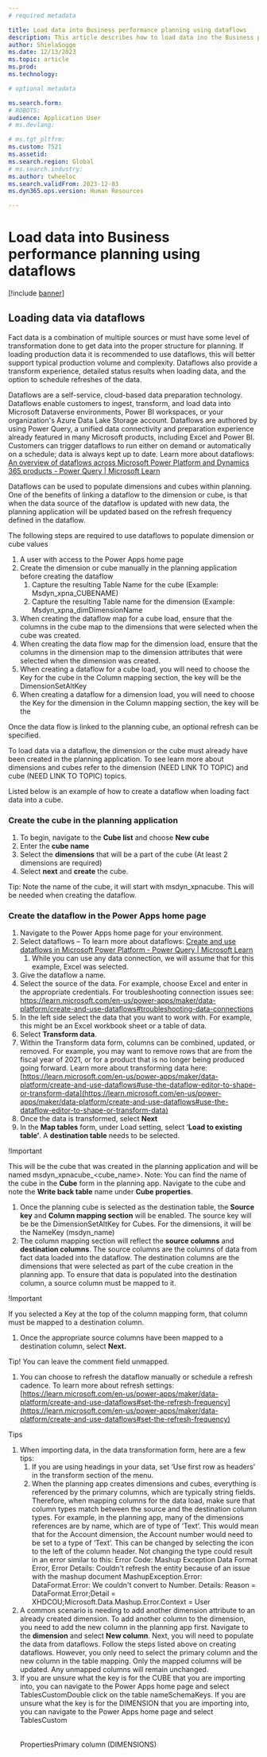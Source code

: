 ```yaml
---
# required metadata

title: Load data into Business performance planning using dataflows
description: This article describes how to load data ino the Business performance planning application.
author: ShielaSogge
ms.date: 12/13/2023
ms.topic: article
ms.prod: 
ms.technology: 

# optional metadata

ms.search.form: 
# ROBOTS: 
audience: Application User
# ms.devlang: 

# ms.tgt_pltfrm: 
ms.custom: 7521
ms.assetid: 
ms.search.region: Global
# ms.search.industry: 
ms.author: twheeloc
ms.search.validFrom: 2023-12-03
ms.dyn365.ops.version: Human Resources

---
```

# Load data into Business performance planning using dataflows

[!include [banner](../includes/banner.md)]

## Loading data via dataflows
Fact data is a combination of multiple sources or must have some level of transformation done to get data into the proper structure for planning. If loading production data it is recommended to use dataflows, this will better support typical production volume and complexity. Dataflows also provide a transform experience, detailed status results when loading data, and the option to schedule refreshes of the data.

Dataflows are a self-service, cloud-based data preparation technology. Dataflows enable customers to ingest, transform, and load data into Microsoft Dataverse environments, Power BI workspaces, or your organization's Azure Data Lake Storage account. Dataflows are authored by using Power Query, a unified data connectivity and preparation experience already featured in many Microsoft products, including Excel and Power BI. Customers can trigger dataflows to run either on demand or automatically on a schedule; data is always kept up to date. Learn more about dataflows: [An overview of dataflows across Microsoft Power Platform and Dynamics 365 products - Power Query | Microsoft Learn](https://learn.microsoft.com/en-us/power-query/dataflows/overview-dataflows-across-power-platform-dynamics-365)

Dataflows can be used to populate dimensions and cubes within planning. One of the benefits of linking a dataflow to the dimension or cube, is that when the data source of the dataflow is updated with new data, the planning application will be updated based on the refresh frequency defined in the dataflow.

The following steps are required to use dataflows to populate dimension or cube values

1.  A user with access to the Power Apps home page
2.  Create the dimension or cube manually in the planning application before creating the dataflow
    1.  Capture the resulting Table Name for the cube (Example: Msdyn\_xpna\_CUBENAME)
    2.  Capture the resulting Table name for the dimension (Example: Msdyn\_xpna\_dimDimensionName
3.  When creating the dataflow map for a cube load, ensure that the columns in the cube map to the dimensions that were selected when the cube was created.
4.  When creating the data flow map for the dimension load, ensure that the columns in the dimension map to the dimension attributes that were selected when the dimension was created.
5.  When creating a dataflow for a cube load, you will need to choose the Key for the cube in the Column mapping section, the key will be the DimensionSetAltKey
6.  When creating a dataflow for a dimension load, you will need to choose the Key for the dimension in the Column mapping section, the key will be the

Once the data flow is linked to the planning cube, an optional refresh can be specified.

To load data via a dataflow, the dimension or the cube must already have been created in the planning application. To see learn more about dimensions and cubes refer to the dimension (NEED LINK TO TOPIC) and cube (NEED LINK TO TOPIC) topics.

Listed below is an example of how to create a dataflow when loading fact data into a cube.

### Create the cube in the planning application

1.  To begin, navigate to the **Cube list** and choose **New cube**
2.  Enter the **cube name**
3.  Select the **dimensions** that will be a part of the cube (At least 2 dimensions are required)
4.  Select **next** and **create** the cube.

Tip: Note the name of the cube, it will start with msdyn\_xpnacube. This will be needed when creating the dataflow.

### Create the dataflow in the Power Apps home page

1.  Navigate to the Power Apps home page for your environment.
2.  Select dataflows – To learn more about dataflows: [Create and use dataflows in Microsoft Power Platform - Power Query | Microsoft Learn](https://learn.microsoft.com/en-us/power-query/dataflows/create-use)
    1.  While you can use any data connection, we will assume that for this example, Excel was selected.
3.  Give the dataflow a name.
4.  Select the source of the data. For example, choose Excel and enter in the appropriate credentials. For troubleshooting connection issues see: https://learn.microsoft.com/en-us/power-apps/maker/data-platform/create-and-use-dataflows#troubleshooting-data-connections
5.  In the left side select the data that you want to work with. For example, this might be an Excel workbook sheet or a table of data.
6.  Select **Transform data**.
7.  Within the Transform data form, columns can be combined, updated, or removed. For example, you may want to remove rows that are from the fiscal year of 2021, or for a product that is no longer being produced going forward. Learn more about transforming data here: [https://learn.microsoft.com/en-us/power-apps/maker/data-platform/create-and-use-dataflows#use-the-dataflow-editor-to-shape-or-transform-data](https://learn.microsoft.com/en-us/power-apps/maker/data-platform/create-and-use-dataflows#use-the-dataflow-editor-to-shape-or-transform-data)
8.  Once the data is transformed, select **Next**
9.  In the **Map tables** form, under Load setting, select ‘**Load to existing table’**. A **destination table** needs to be selected.

!Important

This will be the cube that was created in the planning application and will be named msdyn\_xpnacube\_<cube\_name>. Note: You can find the name of the cube in the **Cube** form in the planning app. Navigate to the cube and note the **Write back table** name under **Cube properties**.

1.  Once the planning cube is selected as the destination table, the **Source key** and **Column mapping section** will be enabled. The source key will be be the DimensionSetAltKey for Cubes. For the dimensions, it will be the NameKey (msdyn\_name)
2.  The column mapping section will reflect the **source columns** and **destination columns**. The source columns are the columns of data from fact data loaded into the dataflow. The destination columns are the dimensions that were selected as part of the cube creation in the planning app. To ensure that data is populated into the destination column, a source column must be mapped to it.

!Important

If you selected a Key at the top of the column mapping form, that column must be mapped to a destination column.

1.  Once the appropriate source columns have been mapped to a destination column, select **Next.**

Tip! You can leave the comment field unmapped.

1.  You can choose to refresh the dataflow manually or schedule a refresh cadence. To learn more about refresh settings: [https://learn.microsoft.com/en-us/power-apps/maker/data-platform/create-and-use-dataflows#set-the-refresh-frequency](https://learn.microsoft.com/en-us/power-apps/maker/data-platform/create-and-use-dataflows#set-the-refresh-frequency)

Tips

1.  When importing data, in the data transformation form, here are a few tips:
    1.  If you are using headings in your data, set ‘Use first row as headers’ in the transform section of the menu.
    2.  When the planning app creates dimensions and cubes, everything is referenced by the primary columns, which are typically string fields. Therefore, when mapping columns for the data load, make sure that column types match between the source and the destination column types. For example, in the planning app, many of the dimensions references are by name, which are of type of ‘Text’. This would mean that for the Account dimension, the Account number would need to be set to a type of ‘Text’. This can be changed by selecting the icon to the left of the column header. Not changing the type could result in an error similar to this: Error Code: Mashup Exception Data Format Error, Error Details: Couldn't refresh the entity because of an issue with the mashup document MashupException.Error: DataFormat.Error: We couldn't convert to Number. Details: Reason = DataFormat.Error;Detail = XHDCOU;Microsoft.Data.Mashup.Error.Context = User
2.  A common scenario is needing to add another dimension attribute to an already created dimension. To add another column to the dimension, you need to add the new column in the planning app first. Navigate to the **dimension** and select **New column**. Next, you will need to populate the data from dataflows. Follow the steps listed above on creating dataflows. However, you only need to select the primary column and the new column in the table mapping. Only the mapped columns will be updated. Any unmapped columns will remain unchanged.
3.  If you are unsure what the key is for the CUBE that you are importing into, you can navigate to the Power Apps home page and select TablesCustom<Table name>Double click on the table nameSchemaKeys. If you are unsure what the key is for the DIMENSION that you are importing into, you can navigate to the Power Apps home page and select TablesCustom<Table name>PropertiesPrimary column (DIMENSIONS)
